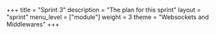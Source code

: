 +++
title = "Sprint 3"
description = "The plan for this sprint"
layout = "sprint"
menu_level = ["module"]
weight = 3
theme = "Websockets and Middlewares"
+++
